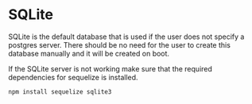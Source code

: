 # SQLite
SQLite is the default database that is used if the user does not specify a postgres server. There should be no need for the user to create this database manually and it will be created on boot.

If the SQLite server is not working make sure that the required dependencies for sequelize is installed.
```
npm install sequelize sqlite3
```
